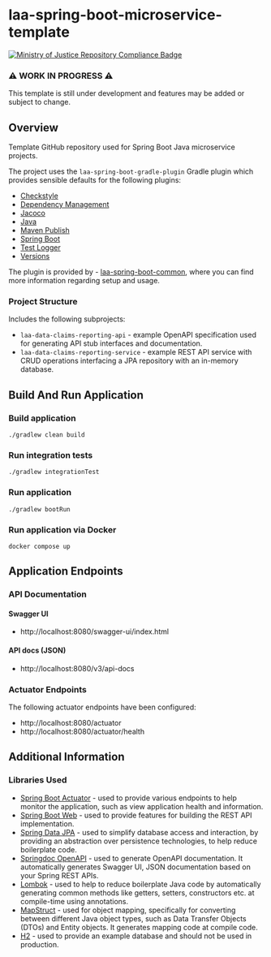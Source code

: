 # laa-spring-boot-microservice-template
[![Ministry of Justice Repository Compliance Badge](https://github-community.service.justice.gov.uk/repository-standards/api/laa-spring-boot-microservice-template/badge)](https://github-community.service.justice.gov.uk/repository-standards/laa-spring-boot-microservice-template)

### ⚠️ WORK IN PROGRESS ⚠️
This template is still under development and features may be added or subject to change.

## Overview

Template GitHub repository used for Spring Boot Java microservice projects.

The project uses the `laa-spring-boot-gradle-plugin` Gradle plugin which provides
sensible defaults for the following plugins:

- [Checkstyle](https://docs.gradle.org/current/userguide/checkstyle_plugin.html)
- [Dependency Management](https://plugins.gradle.org/plugin/io.spring.dependency-management)
- [Jacoco](https://docs.gradle.org/current/userguide/jacoco_plugin.html)
- [Java](https://docs.gradle.org/current/userguide/java_plugin.html)
- [Maven Publish](https://docs.gradle.org/current/userguide/publishing_maven.html)
- [Spring Boot](https://plugins.gradle.org/plugin/org.springframework.boot)
- [Test Logger](https://github.com/radarsh/gradle-test-logger-plugin)
- [Versions](https://github.com/ben-manes/gradle-versions-plugin)

The plugin is provided by -  [laa-spring-boot-common](https://github.com/ministryofjustice/laa-spring-boot-common), where you can find
more information regarding setup and usage.

### Project Structure
Includes the following subprojects:

- `laa-data-claims-reporting-api` - example OpenAPI specification used for generating API stub interfaces and documentation.
- `laa-data-claims-reporting-service` - example REST API service with CRUD operations interfacing a JPA repository with an in-memory database.

## Build And Run Application

### Build application
`./gradlew clean build`

### Run integration tests
`./gradlew integrationTest`

### Run application
`./gradlew bootRun`

### Run application via Docker
`docker compose up`

## Application Endpoints

### API Documentation

#### Swagger UI
- http://localhost:8080/swagger-ui/index.html
#### API docs (JSON)
- http://localhost:8080/v3/api-docs

### Actuator Endpoints
The following actuator endpoints have been configured:
- http://localhost:8080/actuator
- http://localhost:8080/actuator/health

## Additional Information

### Libraries Used
- [Spring Boot Actuator](https://docs.spring.io/spring-boot/reference/actuator/index.html) - used to provide various endpoints to help monitor the application, such as view application health and information.
- [Spring Boot Web](https://docs.spring.io/spring-boot/reference/web/index.html) - used to provide features for building the REST API implementation.
- [Spring Data JPA](https://docs.spring.io/spring-data/jpa/reference/jpa.html) - used to simplify database access and interaction, by providing an abstraction over persistence technologies, to help reduce boilerplate code.
- [Springdoc OpenAPI](https://springdoc.org/) - used to generate OpenAPI documentation. It automatically generates Swagger UI, JSON documentation based on your Spring REST APIs.
- [Lombok](https://projectlombok.org/) - used to help to reduce boilerplate Java code by automatically generating common
  methods like getters, setters, constructors etc. at compile-time using annotations.
- [MapStruct](https://mapstruct.org/) - used for object mapping, specifically for converting between different Java object types, such as Data Transfer Objects (DTOs)
  and Entity objects. It generates mapping code at compile code.
- [H2](https://www.h2database.com/html/main.html) - used to provide an example database and should not be used in production.



